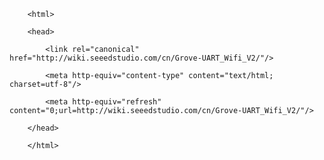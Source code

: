 <!DOCTYPE html>
        <html>
        <head>
            <link rel="canonical" href="http://wiki.seeedstudio.com/cn/Grove-UART_Wifi_V2/"/>
            <meta http-equiv="content-type" content="text/html; charset=utf-8"/>
            <meta http-equiv="refresh" content="0;url=http://wiki.seeedstudio.com/cn/Grove-UART_Wifi_V2/"/>
        </head>
        </html>